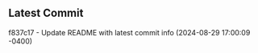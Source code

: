 
## Latest Commit
f837c17 - Update README with latest commit info (2024-08-29 17:00:09 -0400) <Yunxi-Zhou>
